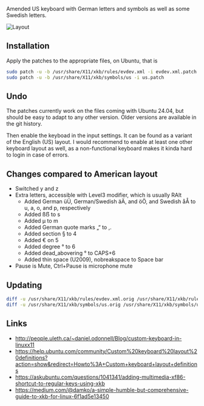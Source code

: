Amended US keyboard with German letters and symbols as well as some Swedish letters.

![Layout](https://github.com/wasmitnetzen/keyboard/raw/master/layout.png "Layout")

## Installation

Apply the patches to the appropriate files, on Ubuntu, that is
```Bash
sudo patch -u -b /usr/share/X11/xkb/rules/evdev.xml -i evdev.xml.patch
sudo patch -u -b /usr/share/X11/xkb/symbols/us -i us.patch
```

## Undo

The patches currently work on the files coming with Ubuntu 24.04, but should be easy to adapt to any other version.
Older versions are available in the git history.

Then enable the keyboad in the input settings. It can be found as a variant of the English (US) layout. I would
recommend to enable at least one other keyboard layout as well, as a non-functional keyboard makes it kinda hard to 
login in case of errors.

## Changes compared to American layout
* Switched y and z
* Extra letters, accessible with Level3 modifier, which is usually RAlt
  * Added German üÜ, German/Swedish äÄ, and öÖ, and Swedish åÅ to u, a, o, and p, respectively
  * Added ßẞ to s
  * Added µ to m
  * Added German quote marks „“ to ,.
  * Added section § to 4
  * Added € on 5
  * Added degree ° to 6
  * Added dead_abovering ° to CAPS+6
  * Added thin space (U2009), nobreakspace to Space bar
* Pause is Mute, Ctrl+Pause is microphone mute

## Updating

```Bash
diff -u /usr/share/X11/xkb/rules/evdev.xml.orig /usr/share/X11/xkb/rules/evdev.xml > evdev.xml.patch
diff -u /usr/share/X11/xkb/symbols/us.orig /usr/share/X11/xkb/symbols/us > us.patch
```

## Links
* http://people.uleth.ca/~daniel.odonnell/Blog/custom-keyboard-in-linuxx11
* https://help.ubuntu.com/community/Custom%20keyboard%20layout%20definitions?action=show&redirect=Howto%3A+Custom+keyboard+layout+definitions
* https://askubuntu.com/questions/1041341/adding-multimedia-xf86-shortcut-to-regular-keys-using-xkb
* https://medium.com/@damko/a-simple-humble-but-comprehensive-guide-to-xkb-for-linux-6f1ad5e13450
